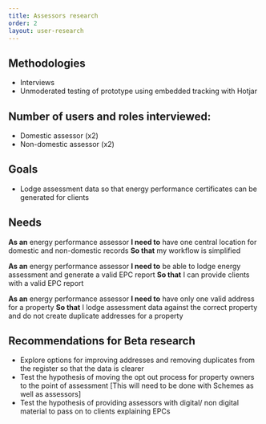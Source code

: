```yaml
---
title: Assessors research
order: 2
layout: user-research
---
```

## Methodologies
* Interviews
* Unmoderated testing of prototype using embedded tracking with Hotjar

## Number of users and roles interviewed:
* Domestic assessor (x2)
* Non-domestic assessor (x2)

## Goals
* Lodge assessment data so that energy performance certificates can be generated for clients

## Needs
**As an** energy performance assessor
**I need to** have one central location for domestic and non-domestic records 
**So that** my workflow is simplified

**As an** energy performance assessor
**I need to** be able to lodge energy assessment and generate a valid EPC report 
**So that** I can provide clients with a valid EPC report

**As an** energy performance assessor
**I need to** have only one valid address for a property
**So that** I lodge assessment data against the correct property and do not create duplicate addresses for a property

## Recommendations for Beta research
* Explore options for improving addresses and removing duplicates from the register so that the data is clearer
* Test the hypothesis of moving the opt out process for property owners to the point of assessment [This will need to be done with Schemes as well as assessors]
* Test the hypothesis of providing assessors with digital/ non digital material to pass on to clients explaining EPCs
